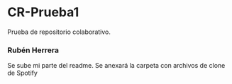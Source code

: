 # CR-Prueba1
Prueba de repositorio colaborativo. 

### Rubén Herrera
Se sube mi parte del readme. Se anexará la carpeta con archivos de clone de Spotify